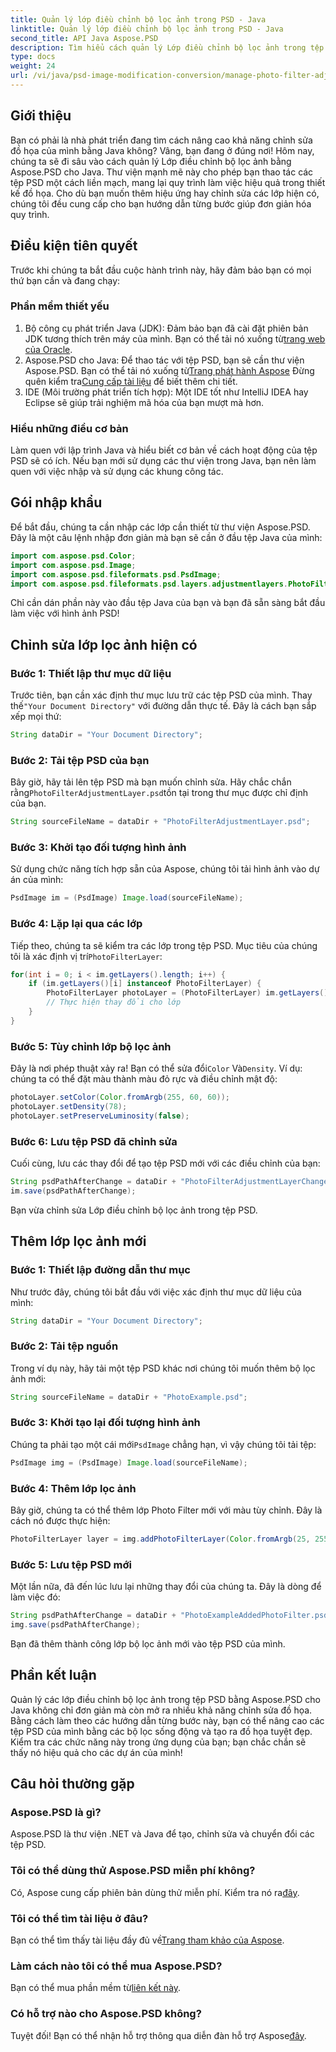 ```yaml
---
title: Quản lý lớp điều chỉnh bộ lọc ảnh trong PSD - Java
linktitle: Quản lý lớp điều chỉnh bộ lọc ảnh trong PSD - Java
second_title: API Java Aspose.PSD
description: Tìm hiểu cách quản lý Lớp điều chỉnh bộ lọc ảnh trong tệp PSD bằng Aspose.PSD cho Java. Hãy làm theo hướng dẫn này để chỉnh sửa và thêm bộ lọc một cách dễ dàng.
type: docs
weight: 24
url: /vi/java/psd-image-modification-conversion/manage-photo-filter-adjustment-layer-psd/
---
```

## Giới thiệu
Bạn có phải là nhà phát triển đang tìm cách nâng cao khả năng chỉnh sửa đồ họa của mình bằng Java không? Vâng, bạn đang ở đúng nơi! Hôm nay, chúng ta sẽ đi sâu vào cách quản lý Lớp điều chỉnh bộ lọc ảnh bằng Aspose.PSD cho Java. Thư viện mạnh mẽ này cho phép bạn thao tác các tệp PSD một cách liền mạch, mang lại quy trình làm việc hiệu quả trong thiết kế đồ họa. Cho dù bạn muốn thêm hiệu ứng hay chỉnh sửa các lớp hiện có, chúng tôi đều cung cấp cho bạn hướng dẫn từng bước giúp đơn giản hóa quy trình.
## Điều kiện tiên quyết
Trước khi chúng ta bắt đầu cuộc hành trình này, hãy đảm bảo bạn có mọi thứ bạn cần và đang chạy:
### Phần mềm thiết yếu
1.  Bộ công cụ phát triển Java (JDK): Đảm bảo bạn đã cài đặt phiên bản JDK tương thích trên máy của mình. Bạn có thể tải nó xuống từ[trang web của Oracle](https://www.oracle.com/java/technologies/javase-jdk11-downloads.html).
2.  Aspose.PSD cho Java: Để thao tác với tệp PSD, bạn sẽ cần thư viện Aspose.PSD. Bạn có thể tải nó xuống từ[Trang phát hành Aspose](https://releases.aspose.com/psd/java/) Đừng quên kiểm tra[Cung cấp tài liệu](https://reference.aspose.com/psd/java/) để biết thêm chi tiết.
3. IDE (Môi trường phát triển tích hợp): Một IDE tốt như IntelliJ IDEA hay Eclipse sẽ giúp trải nghiệm mã hóa của bạn mượt mà hơn.
### Hiểu những điều cơ bản
Làm quen với lập trình Java và hiểu biết cơ bản về cách hoạt động của tệp PSD sẽ có ích. Nếu bạn mới sử dụng các thư viện trong Java, bạn nên làm quen với việc nhập và sử dụng các khung công tác.
## Gói nhập khẩu
Để bắt đầu, chúng ta cần nhập các lớp cần thiết từ thư viện Aspose.PSD. Đây là một câu lệnh nhập đơn giản mà bạn sẽ cần ở đầu tệp Java của mình:
```java
import com.aspose.psd.Color;
import com.aspose.psd.Image;
import com.aspose.psd.fileformats.psd.PsdImage;
import com.aspose.psd.fileformats.psd.layers.adjustmentlayers.PhotoFilterLayer;
```
Chỉ cần dán phần này vào đầu tệp Java của bạn và bạn đã sẵn sàng bắt đầu làm việc với hình ảnh PSD!
## Chỉnh sửa lớp lọc ảnh hiện có
### Bước 1: Thiết lập thư mục dữ liệu
 Trước tiên, bạn cần xác định thư mục lưu trữ các tệp PSD của mình. Thay thế`"Your Document Directory"` với đường dẫn thực tế. Đây là cách bạn sắp xếp mọi thứ:
```java
String dataDir = "Your Document Directory";
```
### Bước 2: Tải tệp PSD của bạn
 Bây giờ, hãy tải lên tệp PSD mà bạn muốn chỉnh sửa. Hãy chắc chắn rằng`PhotoFilterAdjustmentLayer.psd`tồn tại trong thư mục được chỉ định của bạn.
```java
String sourceFileName = dataDir + "PhotoFilterAdjustmentLayer.psd";
```
### Bước 3: Khởi tạo đối tượng hình ảnh
Sử dụng chức năng tích hợp sẵn của Aspose, chúng tôi tải hình ảnh vào dự án của mình:
```java
PsdImage im = (PsdImage) Image.load(sourceFileName);
```
### Bước 4: Lặp lại qua các lớp
 Tiếp theo, chúng ta sẽ kiểm tra các lớp trong tệp PSD. Mục tiêu của chúng tôi là xác định vị trí`PhotoFilterLayer`:
```java
for(int i = 0; i < im.getLayers().length; i++) {
    if (im.getLayers()[i] instanceof PhotoFilterLayer) {
        PhotoFilterLayer photoLayer = (PhotoFilterLayer) im.getLayers()[i];
        // Thực hiện thay đổi cho lớp
    }
}
```
### Bước 5: Tùy chỉnh lớp bộ lọc ảnh
 Đây là nơi phép thuật xảy ra! Bạn có thể sửa đổi`Color` Và`Density`. Ví dụ: chúng ta có thể đặt màu thành màu đỏ rực và điều chỉnh mật độ:
```java
photoLayer.setColor(Color.fromArgb(255, 60, 60));
photoLayer.setDensity(78);
photoLayer.setPreserveLuminosity(false);
```
### Bước 6: Lưu tệp PSD đã chỉnh sửa
Cuối cùng, lưu các thay đổi để tạo tệp PSD mới với các điều chỉnh của bạn:
```java
String psdPathAfterChange = dataDir + "PhotoFilterAdjustmentLayerChanged.psd";
im.save(psdPathAfterChange);
```
Bạn vừa chỉnh sửa Lớp điều chỉnh bộ lọc ảnh trong tệp PSD.
## Thêm lớp lọc ảnh mới
### Bước 1: Thiết lập đường dẫn thư mục
Như trước đây, chúng tôi bắt đầu với việc xác định thư mục dữ liệu của mình:
```java
String dataDir = "Your Document Directory";
```
### Bước 2: Tải tệp nguồn
Trong ví dụ này, hãy tải một tệp PSD khác nơi chúng tôi muốn thêm bộ lọc ảnh mới:
```java
String sourceFileName = dataDir + "PhotoExample.psd";
```
### Bước 3: Khởi tạo lại đối tượng hình ảnh
 Chúng ta phải tạo một cái mới`PsdImage` chẳng hạn, vì vậy chúng tôi tải tệp:
```java
PsdImage img = (PsdImage) Image.load(sourceFileName);
```
### Bước 4: Thêm lớp lọc ảnh
Bây giờ, chúng ta có thể thêm lớp Photo Filter mới với màu tùy chỉnh. Đây là cách nó được thực hiện:
```java
PhotoFilterLayer layer = img.addPhotoFilterLayer(Color.fromArgb(25, 255, 35));
```
### Bước 5: Lưu tệp PSD mới
Một lần nữa, đã đến lúc lưu lại những thay đổi của chúng ta. Đây là dòng để làm việc đó:
```java
String psdPathAfterChange = dataDir + "PhotoExampleAddedPhotoFilter.psd";
img.save(psdPathAfterChange);
```
Bạn đã thêm thành công lớp bộ lọc ảnh mới vào tệp PSD của mình.
## Phần kết luận
Quản lý các lớp điều chỉnh bộ lọc ảnh trong tệp PSD bằng Aspose.PSD cho Java không chỉ đơn giản mà còn mở ra nhiều khả năng chỉnh sửa đồ họa. Bằng cách làm theo các hướng dẫn từng bước này, bạn có thể nâng cao các tệp PSD của mình bằng các bộ lọc sống động và tạo ra đồ họa tuyệt đẹp. Kiểm tra các chức năng này trong ứng dụng của bạn; bạn chắc chắn sẽ thấy nó hiệu quả cho các dự án của mình!
## Câu hỏi thường gặp
### Aspose.PSD là gì?
Aspose.PSD là thư viện .NET và Java để tạo, chỉnh sửa và chuyển đổi các tệp PSD.
### Tôi có thể dùng thử Aspose.PSD miễn phí không?
 Có, Aspose cung cấp phiên bản dùng thử miễn phí. Kiểm tra nó ra[đây](https://releases.aspose.com/).
### Tôi có thể tìm tài liệu ở đâu?
 Bạn có thể tìm thấy tài liệu đầy đủ về[Trang tham khảo của Aspose](https://reference.aspose.com/psd/java/).
### Làm cách nào tôi có thể mua Aspose.PSD?
 Bạn có thể mua phần mềm từ[liên kết này](https://purchase.aspose.com/buy).
### Có hỗ trợ nào cho Aspose.PSD không?
 Tuyệt đối! Bạn có thể nhận hỗ trợ thông qua diễn đàn hỗ trợ Aspose[đây](https://forum.aspose.com/c/psd/34).
